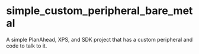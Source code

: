 simple_custom_peripheral_bare_metal
===================================

A simple PlanAhead, XPS, and SDK project that has a custom peripheral and code to talk to it.